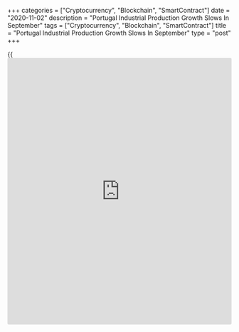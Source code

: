 +++
categories = ["Cryptocurrency", "Blockchain", "SmartContract"]
date = "2020-11-02"
description = "Portugal Industrial Production Growth Slows In September"
tags = ["Cryptocurrency", "Blockchain", "SmartContract"]
title = "Portugal Industrial Production Growth Slows In September"
type = "post"
+++

{{<iframe id="large-banner" src="https://www.bounty.group/#slide=4.0" width="100%" height="600" scrolling="no" style="border: 0px solid rgb(216, 221, 230); border-radius: 3px;">}}

Portugal's industrial production grew at a softer pace in September,
figures from Statistics Portugal showed on Monday.

Industrial production rose 2.9 percent year-on-year in September, after
a 4.2 percent increase in August. Output rose for second month in a row.

Manufacturing output rose 0.6 percent yearly in September, after a 3.6
percent growth in the previous month.

Energy output gained 21.3 percent annually in September.

Meanwhile, production of intermediate and investment goods decreased by
0.6 percent and 5.0 percent, respectively.

On a monthly basis, industrial production fell 3.8 percent in September,
after a 10.4 percent gain in the preceding month.

In the third quarter, industrial production fell 0.5 percent yearly,
following a 23.7 percent decline in the second quarter.

For comments and feedback [contact](https://www.playgroundfx.com/contact/): editorial@rtt[news](https://www.letsplayfx.com/blog/forex-news-website/).com

[Economic News][1]

 **What parts of the world are seeing the best (and worst) economic
performances lately? Click[here][2] to check out our [Econ Scorecard][2]
and find out! See up-to-the-moment [ranking](https://www.playgroundfx.com/blog/crypto-exchange-ranking/)s for the best and worst
performers in [GDP][2], [unemployment rate][3], [inflation][4] and much
more.**

   1. www.rtt[news](https://www.letsplayfx.com/blog/forex-news-website/).com/Content/EconomicNews.aspx
   2. www.rtt[news](https://www.letsplayfx.com/blog/forex-news-website/).com/economic-scorecard/world-rank/GDP/highest-performance.aspx
   3. www.rtt[news](https://www.letsplayfx.com/blog/forex-news-website/).com/economic-scorecard/world-rank/unemployment-rate/lowest-performance.aspx
   4. www.rtt[news](https://www.letsplayfx.com/blog/forex-news-website/).com/economic-scorecard/world-rank/CPI/highest-performance.aspx